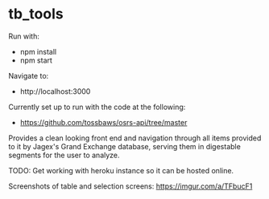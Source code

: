 # tb_tools

Run with:

  - npm install
  - npm start

Navigate to:

  - http://localhost:3000

Currently set up to run with the code at the following:

  - https://github.com/tossbaws/osrs-api/tree/master

Provides a clean looking front end and navigation through all items provided to it by Jagex's Grand Exchange database, serving 
them in digestable segments for the user to analyze.

TODO: Get working with heroku instance so it can be hosted online.

Screenshots of table and selection screens:
https://imgur.com/a/TFbucF1
